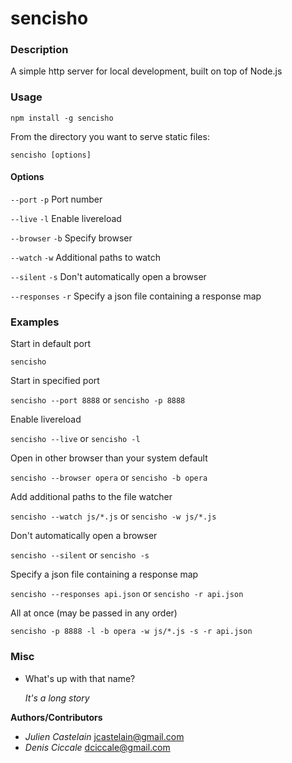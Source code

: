 # sencisho

### Description
A simple http server for local development, built on top of Node.js

### Usage
`npm install -g sencisho`

From the directory you want to serve static files:

`sencisho [options]`

#### Options
`--port` `-p` Port number

`--live` `-l` Enable livereload

`--browser` `-b` Specify browser

`--watch` `-w` Additional paths to watch

`--silent` `-s` Don't automatically open a browser

`--responses` `-r` Specify a json file containing a response map

### Examples
Start in default port

`sencisho`

Start in specified port

`sencisho --port 8888` or `sencisho -p 8888`

Enable livereload

`sencisho --live` or `sencisho -l`

Open in other browser than your system default

`sencisho --browser opera` or `sencisho -b opera`

Add additional paths to the file watcher

`sencisho --watch js/*.js` or `sencisho -w js/*.js`

Don't automatically open a browser

`sencisho --silent` or `sencisho -s`

Specify a json file containing a response map

`sencisho --responses api.json` or `sencisho -r api.json`

All at once (may be passed in any order)

`sencisho -p 8888 -l -b opera -w js/*.js -s -r api.json`

### Misc
+ What's up with that name?

  *It's a long story*

**Authors/Contributors**

+ *Julien Castelain*  <jcastelain@gmail.com>
+ *Denis Ciccale*     <dciccale@gmail.com>
